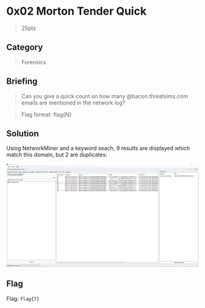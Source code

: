 # 0x02 Morton Tender Quick
> 25pts

## Category
> Forensics

## Briefing
> Can you give a quick count on how many @bacon.threatsims.com emails are mentioned in the network log?

> Flag format: flag{N}

## Solution
Using NetworkMiner and a keyword seach, 9 results are displayed which match this domain, but 2 are duplicates:

![NetworkMiner.png](NetworkMiner.png)

## Flag
Flag: `flag{7}`